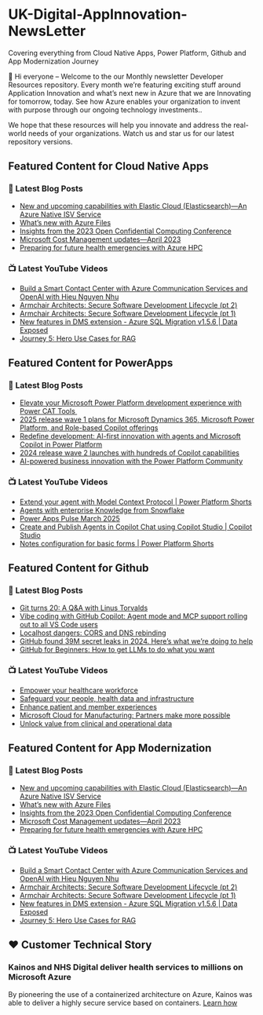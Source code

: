 # UK-Digital-AppInnovation-NewsLetter

Covering everything from Cloud Native Apps, Power Platform, Github and App Modernization Journey

👋 Hi everyone – Welcome to the our Monthly newsletter Developer Resources repository. Every month we’re featuring exciting stuff around Application Innovation and what’s next new in Azure that we are Innovating for tomorrow, today. See how Azure enables your organization to invent with purpose through our ongoing technology investments..


We hope that these resources will help you innovate and address the real-world needs of your organizations. Watch us and star us for our latest repository versions.

## Featured Content for Cloud Native Apps


### 📝 Latest Blog Posts

    
<!-- BLOGCNA:START -->
- [New and upcoming capabilities with Elastic Cloud (Elasticsearch)—An Azure Native ISV Service](https://azure.microsoft.com/blog/new-and-upcoming-capabilities-with-elastic-cloud-elasticsearch-an-azure-native-isv-service/)
- [What’s new with Azure Files](https://azure.microsoft.com/blog/what-s-new-with-azure-files/)
- [Insights from the 2023 Open Confidential Computing Conference](https://azure.microsoft.com/blog/insights-from-the-2023-open-confidential-computing-conference/)
- [Microsoft Cost Management updates—April 2023](https://azure.microsoft.com/blog/microsoft-cost-management-updates-april-2023/)
- [Preparing for future health emergencies with Azure HPC ](https://azure.microsoft.com/blog/preparing-for-future-health-emergencies-with-azure-hpc/)
<!-- BLOGCNA:END -->

### 📺 Latest YouTube Videos

 
<!-- YOUTUBECNA:START -->
- [Build a Smart Contact Center with Azure Communication Services and OpenAI with Hieu Nguyen Nhu](https://www.youtube.com/watch?v=p44C1H6Ahgk)
- [Armchair Architects: Secure Software Development Lifecycle &lpar;pt 2&rpar;](https://www.youtube.com/watch?v=6V7eRgFF5tM)
- [Armchair Architects: Secure Software Development Lifecycle &lpar;pt 1&rpar;](https://www.youtube.com/watch?v=H-AtJx9PYLE)
- [New features in DMS extension - Azure SQL Migration v1.5.6  | Data Exposed](https://www.youtube.com/watch?v=vcARriCDj80)
- [Journey 5: Hero Use Cases for RAG](https://www.youtube.com/watch?v=-yyONUB5b88)
<!-- YOUTUBECNA:END -->

##  Featured Content for PowerApps
### 📝 Latest Blog Posts
<!-- BLOGPOWER:START -->
- [Elevate your Microsoft Power Platform development experience with Power CAT Tools ](https://www.microsoft.com/en-us/power-platform/blog/2025/03/04/elevate-your-microsoft-power-platform-development-experience-with-power-cat-tools/)
- [2025 release wave 1 plans for Microsoft Dynamics 365, Microsoft Power Platform, and Role-based Copilot offerings](https://www.microsoft.com/en-us/dynamics-365/blog/business-leader/2025/01/23/2025-release-wave-1-plans-for-microsoft-dynamics-365-microsoft-power-platform-and-role-based-copilot-offerings/)
- [Redefine development: AI-first innovation with agents and Microsoft Copilot in Power Platform](https://www.microsoft.com/en-us/power-platform/blog/2024/11/19/redefine-development-ai-first-innovation-with-agents-and-microsoft-copilot-in-power-platform/)
- [2024 release wave 2 launches with hundreds of Copilot capabilities](https://www.microsoft.com/en-us/dynamics-365/blog/business-leader/2024/10/29/2024-release-wave-2-launches-with-hundreds-of-copilot-capabilities/)
- [AI-powered business innovation with the Power Platform Community](https://www.microsoft.com/en-us/power-platform/blog/2024/09/18/ai-powered-business-innovation-with-the-power-platform-community/)
<!-- BLOGPOWER:END -->
 ### 📺 Latest YouTube Videos
    
<!-- YOUTUBEPOWER:START -->
- [Extend your agent with Model Context Protocol | Power Platform Shorts](https://www.youtube.com/watch?v=MaMUWK-wMQk)
- [Agents with enterprise Knowledge from Snowflake](https://www.youtube.com/watch?v=2dqXUtPTGL0)
- [Power Apps Pulse March 2025](https://www.youtube.com/watch?v=TRmtgIRwInY)
- [Create and Publish Agents in Copilot Chat using Copilot Studio | Copilot Studio](https://www.youtube.com/watch?v=Fyzme9ulh9g)
- [Notes configuration for basic forms | Power Platform Shorts](https://www.youtube.com/watch?v=p0iywxkvNwo)
<!-- YOUTUBEPOWER:END -->

##  Featured Content for Github
### 📝 Latest Blog Posts
<!-- BLOGGITHUB:START -->
- [Git turns 20: A Q&#038;A with Linus Torvalds](https://github.blog/open-source/git/git-turns-20-a-qa-with-linus-torvalds/)
- [Vibe coding with GitHub Copilot: Agent mode and MCP support rolling out to all VS Code users](https://github.blog/news-insights/product-news/github-copilot-agent-mode-activated/)
- [Localhost dangers: CORS and DNS rebinding](https://github.blog/security/application-security/localhost-dangers-cors-and-dns-rebinding/)
- [GitHub found 39M secret leaks in 2024. Here&#8217;s what we&#8217;re doing to help](https://github.blog/security/application-security/next-evolution-github-advanced-security/)
- [GitHub for Beginners: How to get LLMs to do what you want](https://github.blog/ai-and-ml/github-copilot/github-for-beginners-how-to-get-llms-to-do-what-you-want/)
<!-- BLOGGITHUB:END -->
### 📺 Latest YouTube Videos
<!-- YOUTUBEGITHUB:START -->
- [Empower your healthcare workforce](https://www.youtube.com/watch?v=WLwRRsCrBXs)
- [Safeguard your people, health data and infrastructure](https://www.youtube.com/watch?v=NmTv5iWY8mE)
- [Enhance patient and member experiences](https://www.youtube.com/watch?v=ZJm0UcSEwxU)
- [Microsoft Cloud for Manufacturing: Partners make more possible](https://www.youtube.com/watch?v=NY6M3EZdXBc)
- [Unlock value from clinical and operational data](https://www.youtube.com/watch?v=G9nyHbPdr2U)
<!-- YOUTUBEGITHUB:END -->
##  Featured Content for App Modernization
### 📝 Latest Blog Posts
<!-- BLOGAPPMOD:START -->
- [New and upcoming capabilities with Elastic Cloud (Elasticsearch)—An Azure Native ISV Service](https://azure.microsoft.com/blog/new-and-upcoming-capabilities-with-elastic-cloud-elasticsearch-an-azure-native-isv-service/)
- [What’s new with Azure Files](https://azure.microsoft.com/blog/what-s-new-with-azure-files/)
- [Insights from the 2023 Open Confidential Computing Conference](https://azure.microsoft.com/blog/insights-from-the-2023-open-confidential-computing-conference/)
- [Microsoft Cost Management updates—April 2023](https://azure.microsoft.com/blog/microsoft-cost-management-updates-april-2023/)
- [Preparing for future health emergencies with Azure HPC ](https://azure.microsoft.com/blog/preparing-for-future-health-emergencies-with-azure-hpc/)
<!-- BLOGAPPMOD:END -->
### 📺 Latest YouTube Videos
<!-- YOUTUBEAPPMOD:START -->
- [Build a Smart Contact Center with Azure Communication Services and OpenAI with Hieu Nguyen Nhu](https://www.youtube.com/watch?v=p44C1H6Ahgk)
- [Armchair Architects: Secure Software Development Lifecycle &lpar;pt 2&rpar;](https://www.youtube.com/watch?v=6V7eRgFF5tM)
- [Armchair Architects: Secure Software Development Lifecycle &lpar;pt 1&rpar;](https://www.youtube.com/watch?v=H-AtJx9PYLE)
- [New features in DMS extension - Azure SQL Migration v1.5.6  | Data Exposed](https://www.youtube.com/watch?v=vcARriCDj80)
- [Journey 5: Hero Use Cases for RAG](https://www.youtube.com/watch?v=-yyONUB5b88)
<!-- YOUTUBEAPPMOD:END -->


## ♥️ Customer Technical Story 

### Kainos and NHS Digital deliver health services to millions on Microsoft Azure

By pioneering the use of a containerized architecture on Azure, Kainos was able to deliver a highly secure service based on containers. [Learn how](https://customers.microsoft.com/en-us/story/1368348549535774520-kainos-and-nhs-digital-deliver-health-services-to-millions-on-microsoft-azure)

